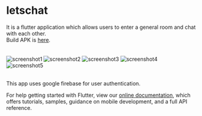 # letschat

It is a flutter application which allows users to enter a general room and chat with each other.<br/>
Build APK is [here](/app-arm64-v8a-release.apk).<br/>
<br/>
<br/>
![screenshot1](https://github.com/invictus-15/letschat/blob/master/Screenshots/Screenshot_20201014-011848.png)
![screenshot2](https://github.com/invictus-15/letschat/blob/master/Screenshots/Screenshot_20201014-011853.png)
![screenshot3](https://github.com/invictus-15/letschat/blob/master/Screenshots/Screenshot_20201014-011907.png)
![screenshot4](https://github.com/invictus-15/letschat/blob/master/Screenshots/Screenshot_20201014-011925.png)
![screenshot5](https://github.com/invictus-15/letschat/blob/master/Screenshots/Screenshot_20201014-012128.png)

<br/>
This app uses google firebase for user authentication.



For help getting started with Flutter, view our
[online documentation](https://flutter.dev/docs), which offers tutorials,
samples, guidance on mobile development, and a full API reference.
